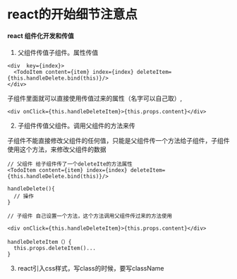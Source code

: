 # react的开始细节注意点

#### react 组件化开发和传值

1. 父组件传值子组件。属性传值

```
<div  key={index}>
  <TodoItem content={item} index={index} deleteItem={this.handleDelete.bind(this)}/>
</div>
```
子组件里面就可以直接使用传值过来的属性（名字可以自己取）,

```
<div onClick={this.handleDeleteItem}>{this.props.content}</div>
```

2. 子组件传值父组件。调用父组件的方法来传

子组件不能直接修改父组件的任何值，只能是父组件传一个方法给子组件，子组件使用这个方法，来修改父组件的数据

```
// 父组件 给子组件传了一个deleteIte的方法属性
<TodoItem content={item} index={index} deleteItem={this.handleDelete.bind(this)}/>

handleDelete(){
  // 操作
}

// 子组件 自己设置一个方法，这个方法调用父组件传过来的方法使用

<div onClick={this.handleDeleteItem}>{this.props.content}</div>

handleDeleteItem（）{
  this.props.deleteItem()...
}

```


3. react引入css样式，写class的时候，要写className